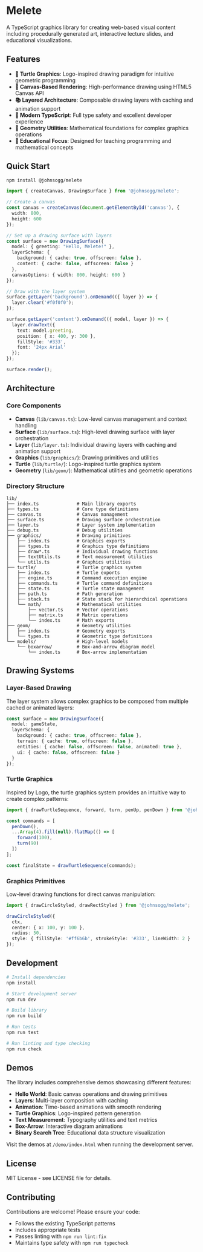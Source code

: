 # Melete

A TypeScript graphics library for creating web-based visual content including procedurally generated art, interactive lecture slides, and educational visualizations.

## Features

- **🐢 Turtle Graphics**: Logo-inspired drawing paradigm for intuitive geometric programming
- **🎨 Canvas-Based Rendering**: High-performance drawing using HTML5 Canvas API
- **📚 Layered Architecture**: Composable drawing layers with caching and animation support
- **🔧 Modern TypeScript**: Full type safety and excellent developer experience
- **📐 Geometry Utilities**: Mathematical foundations for complex graphics operations
- **🎯 Educational Focus**: Designed for teaching programming and mathematical concepts

## Quick Start

```bash
npm install @johnsogg/melete
```

```typescript
import { createCanvas, DrawingSurface } from '@johnsogg/melete';

// Create a canvas
const canvas = createCanvas(document.getElementById('canvas'), {
  width: 800,
  height: 600
});

// Set up a drawing surface with layers
const surface = new DrawingSurface({
  model: { greeting: "Hello, Melete!" },
  layerSchema: {
    background: { cache: true, offscreen: false },
    content: { cache: false, offscreen: false }
  },
  canvasOptions: { width: 800, height: 600 }
});

// Draw with the layer system
surface.getLayer('background').onDemand(({ layer }) => {
  layer.clear('#f0f0f0');
});

surface.getLayer('content').onDemand(({ model, layer }) => {
  layer.drawText({
    text: model.greeting,
    position: { x: 400, y: 300 },
    fillStyle: '#333',
    font: '24px Arial'
  });
});

surface.render();
```

## Architecture

### Core Components

- **Canvas** (`lib/canvas.ts`): Low-level canvas management and context handling
- **Surface** (`lib/surface.ts`): High-level drawing surface with layer orchestration
- **Layer** (`lib/layer.ts`): Individual drawing layers with caching and animation support
- **Graphics** (`lib/graphics/`): Drawing primitives and utilities
- **Turtle** (`lib/turtle/`): Logo-inspired turtle graphics system
- **Geometry** (`lib/geom/`): Mathematical utilities and geometric operations

### Directory Structure

```
lib/
├── index.ts              # Main library exports
├── types.ts              # Core type definitions
├── canvas.ts             # Canvas management
├── surface.ts            # Drawing surface orchestration
├── layer.ts              # Layer system implementation
├── debug.ts              # Debug utilities
├── graphics/             # Drawing primitives
│   ├── index.ts          # Graphics exports
│   ├── types.ts          # Graphics type definitions
│   ├── draw*.ts          # Individual drawing functions
│   ├── textUtils.ts      # Text measurement utilities
│   └── utils.ts          # Graphics utilities
├── turtle/               # Turtle graphics system
│   ├── index.ts          # Turtle exports
│   ├── engine.ts         # Command execution engine
│   ├── commands.ts       # Turtle command definitions
│   ├── state.ts          # Turtle state management
│   ├── path.ts           # Path generation
│   ├── stack.ts          # State stack for hierarchical operations
│   └── math/             # Mathematical utilities
│       ├── vector.ts     # Vector operations
│       ├── matrix.ts     # Matrix operations
│       └── index.ts      # Math exports
├── geom/                 # Geometry utilities
│   ├── index.ts          # Geometry exports
│   └── types.ts          # Geometric type definitions
└── models/               # High-level models
    └── boxarrow/         # Box-and-arrow diagram model
        └── index.ts      # Box-arrow implementation
```

## Drawing Systems

### Layer-Based Drawing

The layer system allows complex graphics to be composed from multiple cached or animated layers:

```typescript
const surface = new DrawingSurface({
  model: gameState,
  layerSchema: {
    background: { cache: true, offscreen: false },
    terrain: { cache: true, offscreen: false },
    entities: { cache: false, offscreen: false, animated: true },
    ui: { cache: false, offscreen: false }
  }
});
```

### Turtle Graphics

Inspired by Logo, the turtle graphics system provides an intuitive way to create complex patterns:

```typescript
import { drawTurtleSequence, forward, turn, penUp, penDown } from '@johnsogg/melete';

const commands = [
  penDown(),
  ...Array(4).fill(null).flatMap(() => [
    forward(100),
    turn(90)
  ])
];

const finalState = drawTurtleSequence(commands);
```

### Graphics Primitives

Low-level drawing functions for direct canvas manipulation:

```typescript
import { drawCircleStyled, drawRectStyled } from '@johnsogg/melete';

drawCircleStyled({
  ctx,
  center: { x: 100, y: 100 },
  radius: 50,
  style: { fillStyle: '#ff6b6b', strokeStyle: '#333', lineWidth: 2 }
});
```

## Development

```bash
# Install dependencies
npm install

# Start development server
npm run dev

# Build library
npm run build

# Run tests
npm run test

# Run linting and type checking
npm run check
```

## Demos

The library includes comprehensive demos showcasing different features:

- **Hello World**: Basic canvas operations and drawing primitives
- **Layers**: Multi-layer composition with caching
- **Animation**: Time-based animations with smooth rendering
- **Turtle Graphics**: Logo-inspired pattern generation
- **Text Measurement**: Typography utilities and text metrics
- **Box-Arrow**: Interactive diagram animations
- **Binary Search Tree**: Educational data structure visualization

Visit the demos at `/demo/index.html` when running the development server.

## License

MIT License - see LICENSE file for details.

## Contributing

Contributions are welcome! Please ensure your code:

- Follows the existing TypeScript patterns
- Includes appropriate tests
- Passes linting with `npm run lint:fix`
- Maintains type safety with `npm run typecheck`